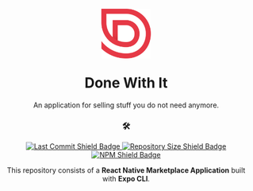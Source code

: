 <!-- Application Logo -->
<p align="center" style="margin-bottom: -10px">
    <a href="https://expo.io/@nathanabela/donewithit">
        <img src="./app/assets/logo-red.png" height="100" alt="Done With It Logo"/>
    </a>
    <h1 align="center"> Done With It </h1>
</p>

<!-- Application Description -->
<p align="center">An application for selling stuff you do not need anymore.</p>
<h3 align="center">🛠️</h3>

<!-- Shield GitHub Badges -->
<p align="center">
    <a href="https://github.com/nathan-abela/Done-With-It/commits/master">
        <img src="https://img.shields.io/github/last-commit/nathan-abela/Done-With-It" alt="Last Commit Shield Badge"/>
    </a>
    <a href="https://github.com/nathan-abela/Done-With-It/archive/master.zip">
        <img src="https://img.shields.io/github/repo-size/nathan-abela/Done-With-It" alt="Repository Size Shield Badge"/>
    </a>
    <a href="https://www.npmjs.com/package/npm">
        <img src="https://img.shields.io/npm/v/npm" alt="NPM Shield Badge"/>
    </a>
</p>

<!-- Repository Description -->
<p align="center">
    This repository consists of a <strong>React Native Marketplace Application</strong> built with <strong>Expo CLI</strong>.
</p>
